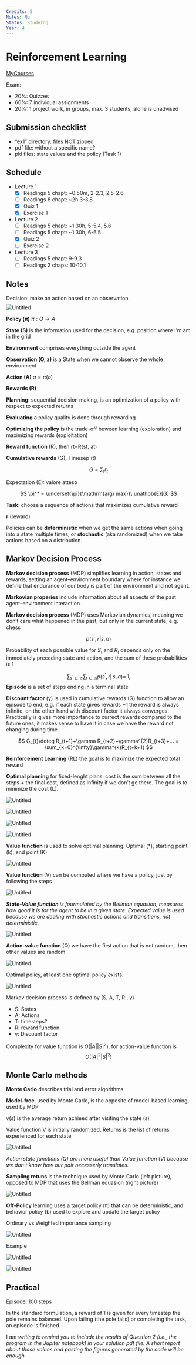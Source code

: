 ```yaml
---
Credits: 5
Notes: No
Status: Studying
Year: 4
---
```

# Reinforcement Learning
[MyCourses](https://mycourses.aalto.fi/course/view.php?id=37149&section=1)

Exam:
- 20%: Quizzes
- 60%: 7 individual assignments
- 20%: 1 project work, in groups, max. 3 students, alone is unadvised

## Submission checklist
- “ex1” directory: files NOT zipped
- pdf file: without a specific name?
- pkl files: state values and the policy (Task 1)

## Schedule

- Lecture 1
    - [x] Readings 5 chapt: ~0:50m, 2-2.3, 2.5-2.6
    - [ ] Readings 8 chapt: ~2h 3-3.8
    - [x] Quiz 1
    - [x] Exercise 1
- Lecture 2
    - [ ] Readings 5 chapt: ~1:30h, 5-5.4, 5.6
    - [ ] Readings 5 chapt: ~1:30h, 6-6.5
    - [x] Quiz 2
    - [ ] Exercise 2
- Lecture 3
    - [ ] Readings 5 chapt: 9-9.3
    - [ ] Readings 2 chaps: 10-10.1

## Notes
Decision: make an action based on an observation
$$
$$
![Untitled](Reinforcement%20Learning/Untitled.png)

**Policy (π)** $\pi:O \rightarrow A$

**State (S)** is the information used for the decision, e.g. position where I’m am in the grid

**Environment** comprises everything outside the agent

**Observation (O, z)** is a State when we cannot observe the whole environment

**Action (A)** $a=\pi(o)$

**Rewards (R)**

**Planning**: sequential decision making, is an optimization of a policy with respect to expected returns

**Evaluating** a policy quality is done through rewarding

**Optimizing the policy** is the trade-off beween learning (exploration) and maximizing rewards (exploitation)

**Reward function** (R), then rt=R(st, at)

**Cumulative rewards** (G), Timesep (t)

$$
G = \sum_{t}r_{t}
$$

Expectation (E): valore atteso

$$
\pi^* = \underset{\pi}{\mathrm{arg\ max}}\ \mathbb{E}[G]
$$

**Task**: choose a sequence of actions that maximizes cumulative reward

**r** (reward)

Policies can be **deterministic** when we get the same actions when going into a state multiple times, or **stochastic** (aka randomized) when we take actions based on a distribution.

## Markov Decision Process
**Markov decision process** (MDP) simplifies learning in action, states and rewards, setting an agent–environment boundary where for instance we define that endurance of our body is part of the environment and not agent.

**Markovian properies** include information about all aspects of the past agent–environment interaction

**Markov decision process** (MDP) uses Markovian dynamics, meaning we don’t care what happened in the past, but only in the current state, e.g. chess

$$
p(s',r|s, a)
$$

Probability of each possible value for $S_t$ and $R_t$ depends only on the immediately preceding state and action, and the sum of these probabilities is 1

$$
\sum_{s^{\prime}\in{\mathcal G}}\sum_{r\in\mathcal G}p(s^{\prime},r|\,s,\,a)=\,1,
$$
**Episode** is a set of steps ending in a terminal state

**Discount factor** (γ) is used in cumulative rewards (G) function to allow an episode to end, e.g. if each state gives rewards +1 the reward is always infinite, on the other hand with discount factor it always converges. Practically is gives more importance to currect rewards compared to the future ones, it makes sense to have it in case we have the reward not changing during time.

$$
G_{t}\doteq R_{t+1}+\gamma R_{t+2}+\gamma^{2}R_{t+3}+... = \sum_{k=0}^{\infty}\gamma^{k}R_{t+k+1}
$$

**Reinforcement Learning** (RL) the goal is to maximize the expected total reward

**Optimal planning** for fixed-lenght plans: cost is the sum between all the steps + the final cost, defined as infinity if we don’t ge there. The goal is to minimize the cost (L).

![Untitled](Reinforcement%20Learning/Untitled%204.png)

![Untitled](Reinforcement%20Learning/Untitled%205.png)

![Untitled](Reinforcement%20Learning/Untitled%206.png)

![Untitled](Reinforcement%20Learning/Untitled%207.png)

**Value function** is used to solve optimal planning.
Optimal (*), starting point (k), end point (K)

![Untitled](Reinforcement%20Learning/Untitled%208.png)

**Value function** (V) can be computed where we have a policy, just by following the steps

![Untitled](Reinforcement%20Learning/Untitled%209.png)

***State-Value function** is fourmulated by the Bellman equasion, measures how good it is for the agent to be in a given state. Expected value is used because we are dealing with stochastic actions and transitions, not deterministic.*

![Untitled](Reinforcement%20Learning/Untitled%2012.png)

**Action-value function** (Q) we have the first action that is not random, then other values are random.

![Untitled](Reinforcement%20Learning/Untitled%2013.png)

Optimal policy, at least one optimal policy exists.

![Untitled](Reinforcement%20Learning/Untitled%2014.png)

Markov decision process is defined by (S, A, T, R , γ)

- S: States
- A: Actions
- T: timesteps?
- R: reward function
- γ: Discount factor

Complexity for value function is $O(|A||S|^2)$, for action-value function is $$O(|A|^2|S|^2)$$

## Monte Carlo methods

**Monte Carlo** describes trial and error algorithms

**Model-free**, used by Monte Carlo, is the opposite of model-based learning, used by MDP

v(s) is the average return achieed after visiting the state (s)

Value function V is initially randomized, Returns is the list of returns experienced for each state

![Untitled](Reinforcement%20Learning/Untitled%2015.png)

*Action state functions (Q) are more useful than Value function (V) because we don’t know how our pair necesserly translates.*

**Sampling retuns** is the technique used by Monte Carlo (left picture), opposed to MDP that uses the Bellman equasion (right picture)

![Untitled](Reinforcement%20Learning/Untitled%2016.png)

**Off-Policy** learning uses a target policy (π) that can be deterministic, and behavior policy (b) used to explore and update the target policy

Ordinary vs Weighted importance sampling

![Untitled](Reinforcement%20Learning/Untitled%2017.png)

Example

![Untitled](Reinforcement%20Learning/Untitled%2018.png)

![Untitled](Reinforcement%20Learning/Untitled%2019.png)

## Practical

Episode: 100 steps

In the standard formulation, a reward of 1 is given for every timestep the pole remains balanced. Upon failing (the pole falls) or completing the task, an episode is finished.

I *am writing to remind you to include the results of Question 2 (i.e., the program in the Jupiter notebook) in your solution pdf file. A short report about those values and pasting the figures generated by the code will be enough.*